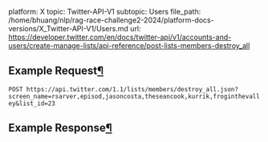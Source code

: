 platform: X
topic: Twitter-API-V1
subtopic: Users
file_path: /home/bhuang/nlp/rag-race-challenge2-2024/platform-docs-versions/X_Twitter-API-V1/Users.md
url: https://developer.twitter.com/en/docs/twitter-api/v1/accounts-and-users/create-manage-lists/api-reference/post-lists-members-destroy_all

## Example Request[¶](#example-request "Permalink to this headline")

`POST https://api.twitter.com/1.1/lists/members/destroy_all.json?screen_name=rsarver,episod,jasoncosta,theseancook,kurrik,froginthevalley&list_id=23`

## Example Response[¶](#example-response "Permalink to this headline")